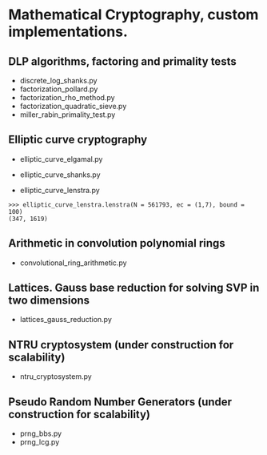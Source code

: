 # Mathematical Cryptography, custom implementations.
 
## DLP algorithms, factoring and primality tests
- discrete_log_shanks.py  
- factorization_pollard.py  
- factorization_rho_method.py  
- factorization_quadratic_sieve.py  
- miller_rabin_primality_test.py

## Elliptic curve cryptography
- elliptic_curve_elgamal.py

- elliptic_curve_shanks.py
- elliptic_curve_lenstra.py  
```
>>> elliptic_curve_lenstra.lenstra(N = 561793, ec = (1,7), bound = 100)
(347, 1619)
```

## Arithmetic in convolution polynomial rings
- convolutional_ring_arithmetic.py

## Lattices. Gauss base reduction for solving SVP in two dimensions
-  lattices_gauss_reduction.py

## NTRU cryptosystem (under construction for scalability)
- ntru_cryptosystem.py

## Pseudo Random Number Generators (under construction for scalability)
- prng_bbs.py  
- prng_lcg.py  
